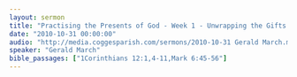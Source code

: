 ```yaml
---
layout: sermon
title: "Practising the Presents of God - Week 1 - Unwrapping the Gifts."
date: "2010-10-31 00:00:00"
audio: "http://media.coggesparish.com/sermons/2010-10-31 Gerald March.mp3"
speaker: "Gerald March"
bible_passages: ["1Corinthians 12:1,4-11,Mark 6:45-56"]
---
```

